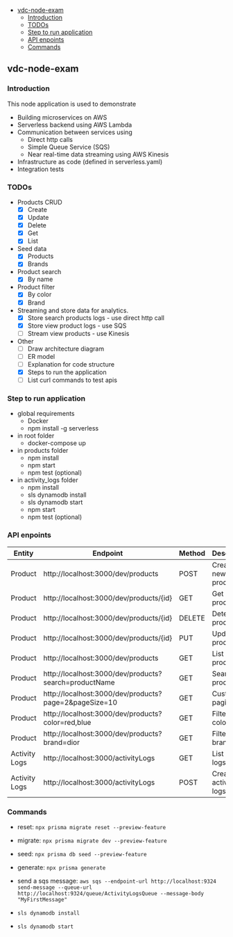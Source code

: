- [vdc-node-exam](#vdc-node-exam)
  - [Introduction](#introduction)
  - [TODOs](#todos)
  - [Step to run application](#step-to-run-application)
  - [API enpoints](#api-enpoints)
  - [Commands](#commands)

## vdc-node-exam

### Introduction

This node application is used to demonstrate

- Building microservices on AWS
- Serverless backend using AWS Lambda
- Communication between services using
  - Direct http calls
  - Simple Queue Service (SQS)
  - Near real-time data streaming using AWS Kinesis
- Infrastructure as code (defined in serverless.yaml)
- Integration tests

### TODOs

- Products CRUD
  - [x] Create
  - [x] Update
  - [x] Delete
  - [x] Get
  - [x] List
- Seed data
  - [x] Products
  - [x] Brands
- Product search
  - [x] By name
- Product filter
  - [x] By color
  - [x] Brand
- Streaming and store data for analytics.
  - [x] Store search products logs - use direct http call
  - [x] Store view product logs - use SQS
  - [ ] Stream view products - use Kinesis
- Other
  - [ ] Draw architecture diagram
  - [ ] ER model
  - [ ] Explanation for code structure
  - [x] Steps to run the application
  - [ ] List curl commands to test apis

### Step to run application

- global requirements
  - Docker
  - npm install -g serverless
- in root folder
  - docker-compose up
- in products folder
  - npm install
  - npm start
  - npm test (optional)
- in activity_logs folder
  - npm install
  - sls dynamodb install
  - sls dynamodb start
  - npm start
  - npm test (optional)

### API enpoints

| Entity        | Endpoint                                              | Method | Description          |
| ------------- | ----------------------------------------------------- | ------ | -------------------- |
| Product       | http://localhost:3000/dev/products                    | POST   | Create a new product |
| Product       | http://localhost:3000/dev/products/{id}               | GET    | Get a product        |
| Product       | http://localhost:3000/dev/products/{id}               | DELETE | Detete a product     |
| Product       | http://localhost:3000/dev/products/{id}               | PUT    | Update a product     |
| Product       | http://localhost:3000/dev/products                    | GET    | List products        |
| Product       | http://localhost:3000/dev/products?search=productName | GET    | Search products      |
| Product       | http://localhost:3000/dev/products?page=2&pageSize=10 | GET    | Custom pagination    |
| Product       | http://localhost:3000/dev/products?color=red,blue     | GET    | Filter by colors     |
| Product       | http://localhost:3000/dev/products?brand=dior         | GET    | Filter by brand      |
| Activity Logs | http://localhost:3000/activityLogs                    | GET    | List activity logs   |
| Activity Logs | http://localhost:3000/activityLogs                    | POST   | Create activity logs |

### Commands

- reset: `npx prisma migrate reset --preview-feature`
- migrate: `npx prisma migrate dev --preview-feature`
- seed: `npx prisma db seed --preview-feature`
- generate: `npx prisma generate`

- send a sqs message: `aws sqs --endpoint-url http://localhost:9324 send-message --queue-url http://localhost:9324/queue/ActivityLogsQueue --message-body "MyFirstMessage"`
- `sls dynamodb install`
- `sls dynamodb start`
